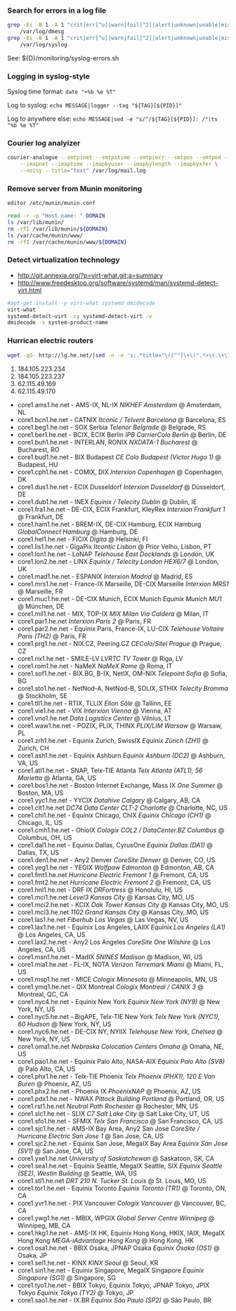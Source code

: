 ### Search for errors in a log file

```bash
grep -Ei -B 1 -A 1 "crit|err[^u]|warn|fail[^2]|alert|unknown|unable|miss|except|disable|invalid|cannot|denied|broken|exceed|unsafe|unsolicited" \
    /var/log/dmesg
grep -Ei -B 1 -A 1 "crit|err[^u]|warn|fail[^2]|alert|unknown|unable|miss|except|disable|invalid|cannot|denied|broken|exceed|unsafe|unsolicited" \
    /var/log/syslog
```

See: ${D}/monitoring/syslog-errors.sh

### Logging in syslog-style

Syslog time format: `date "+%b %e %T"`

Log to syslog: `echo MESSAGE|logger --tag "${TAG}[${PID}]"`

Log to anywhere else: `echo MESSAGE|sed -e "s/^/${TAG}[${PID}]: /"|ts "%b %e %T"`

### Courier log analyizer

```bash
courier-analogue --smtpinet --smtpitime --smtpierr --smtpos --smtpod --smtpof \
    --imapnet --imaptime --imapbyuser --imapbylength --imapbyxfer \
    --noisy --title="text" /var/log/mail.log
```

### Remove server from Munin monitoring

```bash
editor /etc/munin/munin.conf

read -r -p "Host name: " DOMAIN
ls /var/lib/munin/
rm -rfI /var/lib/munin/${DOMAIN}
ls /var/cache/munin/www/
rm -rfI /var/cache/munin/www/${DOMAIN}
```

### Detect virtualization technology

- http://git.annexia.org/?p=virt-what.git;a=summary
- http://www.freedesktop.org/software/systemd/man/systemd-detect-virt.html

```bash
#apt-get install -y virt-what systemd dmidecode
virt-what
systemd-detect-virt -c; systemd-detect-virt -v
dmidecode -s system-product-name
```

### Hurrican electric routers

```bash
wget -qO- http://lg.he.net/|sed -n -e 's;.*title="\([^"]\+\)".*>\(.\+\)<span>\([^<]\+\)<.*;\1 *\2* @ \3;p'
```

1. 184.105.223.234
1. 184.105.223.237
1. 62.115.49.169
1. 62.115.49.170

- core1.ams1.he.net - AMS-IX, NL-IX *NIKHEF Amsterdam* @ Amsterdam, NL
- core1.bcn1.he.net - CATNIX *Itconic / Telvent Barcelona* @ Barcelona, ES
- core1.beg1.he.net - SOX Serbia *Telenor Belgrade* @ Belgrade, RS
- core1.ber1.he.net - BCIX, ECIX Berlin *IPB CarrierColo Berlin* @ Berlin, DE
- core1.buh1.he.net - INTERLAN, RONIX *NXDATA-1 Bucharest* @ Bucharest, RO
- core1.bud1.he.net - BIX Budapest *CE Colo Budapest (Victor Hugo 1)* @ Budapest, HU
- core1.cph1.he.net - COMIX, DIX *Interxion Copenhagen* @ Copenhagen, DK
- core1.dus1.he.net - ECIX Dusseldorf *Interxion Dusseldorf* @ Düsseldorf, DE
- core1.dub1.he.net - INEX *Equinix / Telecity Dublin* @ Dublin, IE
- core1.fra1.he.net - DE-CIX, ECIX Frankfurt, KleyRex *Interxion Frankfurt 1* @ Frankfurt, DE
- core1.ham1.he.net - BREM-IX, DE-CIX Hamburg, ECIX Hamburg *GlobalConnect Hamburg* @ Hamburg, DE
- core1.hel1.he.net - FICIX *Digita* @ Helsinki, FI
- core1.lis1.he.net - GigaPix *Itcontic Lisbon* @ Prior Velho, Lisbon, PT
- core1.lon1.he.net - LoNAP *Telehouse East Docklands* @ London, UK
- core1.lon2.he.net - LINX *Equinix / Telecity London HEX6/7* @ London, UK
- core1.mad1.he.net - ESPANIX *Interxion Madrid* @ Madrid, ES
- core1.mrs1.he.net - France-IX Marseille, DE-CIX Marseille *Interxion MRS1* @ Marseille, FR
- core1.muc1.he.net - DE-CIX Munich, ECIX Munich *Equinix Munich MU1* @ München, DE
- core1.mil1.he.net - MIX, TOP-IX *MIX Milan Via Caldera* @ Milan, IT
- core1.par1.he.net *Interxion Paris 2* @ Paris, FR
- core1.par2.he.net - Equinix Paris, France-IX, LU-CIX *Telehouse Voltaire Paris (TH2)* @ Paris, FR
- core1.prg1.he.net - NIX.CZ, Peering.CZ *CEColo/Sitel Prague* @ Prague, CZ
- core1.rix1.he.net - SMILE-LV *LVRTC TV Tower* @ Riga, LV
- core1.rom1.he.net - NaMeX *NaMeX Rome* @ Roma, IT
- core1.sof1.he.net - BIX.BG, B-IX, NetIX, OM-NIX *Telepoint Sofia* @ Sofia, BG
- core1.sto1.he.net - NetNod-A, NetNod-B, SOLIX, STHIX *Telecity Bromma* @ Stockholm, SE
- core1.tll1.he.net - RTIX, TLLIX *Elion Sõle* @ Tallinn, EE
- core1.vie1.he.net - VIX *Interxion Vienna* @ Vienna, AT
- core1.vno1.he.net *Data Logistics Center* @ Vilnius, LT
- core1.waw1.he.net - POZIX, PLIX, THINX *PLIX/LIM Warsaw* @ Warsaw, PL
- core1.zrh1.he.net - Equinix Zurich, SwissIX *Equinix Zürich (ZH1)* @ Zurich, CH
- core1.ash1.he.net - Equinix Ashburn *Equinix Ashburn (DC2)* @ Ashburn, VA, US
- core1.atl1.he.net - SNAP, Telx-TIE Atlanta *Telx Atlanta (ATL1), 56 Marietta* @ Atlanta, GA, US
- core1.bos1.he.net - Boston Internet Exchange, Mass IX *One Summer* @ Boston, MA, US
- core1.yyc1.he.net - YYCIX *Datahive Calgary* @ Calgary, AB, CA
- core1.clt1.he.net *DC74 Data Center CLT-2 Charlotte* @ Charlotte, NC, US
- core1.chi1.he.net - Equinix Chicago, ChIX *Equinix Chicago (CH1)* @ Chicago, IL, US
- core1.cmh1.he.net - OhioIX *Cologix COL2 / DataCenter.BZ Columbus* @ Columbus, OH, US
- core1.dal1.he.net - Equinix Dallas, CyrusOne *Equinix Dallas (DA1)* @ Dallas, TX, US
- core1.den1.he.net - Any2 Denver *CoreSite Denver* @ Denver, CO, US
- core1.yeg1.he.net - YEGIX *Wolfpaw Edmonton* @ Edmonton, AB, CA
- core1.fmt1.he.net *Hurricane Electric Fremont 1* @ Fremont, CA, US
- core1.fmt2.he.net *Hurricane Electric Fremont 2* @ Fremont, CA, US
- core1.hnl1.he.net - DRF IX *DRFortress* @ Honolulu, HI, US
- core1.mci1.he.net *Level3 Kansas City* @ Kansas City, MO, US
- core1.mci2.he.net - KCIX *Oak Tower Kansas City* @ Kansas City, MO, US
- core1.mci3.he.net *1102 Grand Kansas City* @ Kansas City, MO, US
- core1.las1.he.net *Fiberhub Las Vegas* @ Las Vegas, NV, US
- core1.lax1.he.net - Equinix Los Angeles, LAIIX *Equinix Los Angeles (LA1)* @ Los Angeles, CA, US
- core1.lax2.he.net - Any2 Los Angeles *CoreSite One Wilshire* @ Los Angeles, CA, US
- core1.msn1.he.net - MadIX *5NINES Madison* @ Madison, WI, US
- core1.mia1.he.net - FL-IX, NOTA *Verizon Terremark Miami* @ Miami, FL, US
- core1.msp1.he.net - MICE *Cologix Minnesota* @ Minneapolis, MN, US
- core1.ymq1.he.net - QIX Montreal *Cologix Montreal / CANIX 3* @ Montreal, QC, CA
- core1.nyc4.he.net - Equinix New York *Equinix New York (NY9)* @ New York, NY, US
- core1.nyc5.he.net - BigAPE, Telx-TIE New York *Telx New York (NYC1), 60 Hudson* @ New York, NY, US
- core1.nyc6.he.net - DE-CIX NY, NYIIX *Telehouse New York, Chelsea* @ New York, NY, US
- core1.oma1.he.net *Nebraska Colocation Centers Omaha* @ Omaha, NE, US
- core1.pao1.he.net - Equinix Palo Alto, NASA-AIX *Equinix Palo Alto (SV8)* @ Palo Alto, CA, US
- core1.phx1.he.net - Telx-TIE Phoenix *Telx Phoenix (PHX1), 120 E Van Buren* @ Phoenix, AZ, US
- core1.phx2.he.net - Phoenix IX *PhoenixNAP* @ Phoenix, AZ, US
- core1.pdx1.he.net - NWAX *Pittock Building Portland* @ Portland, OR, US
- core1.rst1.he.net *Neutral Path Rochester* @ Rochester, MN, US
- core1.slc1.he.net - SLIX *C7 Salt Lake City* @ Salt Lake City, UT, US
- core1.sfo1.he.net - SFMIX *Telx San Francisco* @ San Francisco, CA, US
- core1.sjc1.he.net - AMS-IX Bay Area, Any2 San Jose *CoreSite / Hurricane Electric San Jose 1* @ San Jose, CA, US
- core1.sjc2.he.net - Equinix San Jose, MegaIX Bay Area *Equinix San Jose (SV1)* @ San Jose, CA, US
- core1.yxe1.he.net *University of Saskatchewan* @ Saskatoon, SK, CA
- core1.sea1.he.net - Equinix Seattle, MegaIX Seattle, SIX *Equinix Seattle (SE2), Westin Building* @ Seattle, WA, US
- core1.stl1.he.net *DRT 210 N. Tucker St. Louis* @ St. Louis, MO, US
- core1.tor1.he.net - Equinix Toronto *Equinix Toronto (TR1)* @ Toronto, ON, CA
- core1.yvr1.he.net - PIX Vancouver *Cologix Vancouver* @ Vancouver, BC, CA
- core1.ywg1.he.net - MBIX, WPGIX *Global Server Centre Winnipeg* @ Winnipeg, MB, CA
- core1.hkg1.he.net - AMS-IX HK, Equinix Hong Kong, HKIX, IAIX, MegaIX Hong Kong *MEGA-iAdvantage Hong Kong* @ Hong Kong, HK
- core1.osa1.he.net - BBIX Osaka, JPNAP Osaka *Equinix Osaka (OS1)* @ Osaka, JP
- core1.sel1.he.net - KINX *KINX Seoul* @ Seoul, KR
- core1.sin1.he.net - Equinix Singapore, MegaIX Singapore *Equinix Singapore (SG1)* @ Singapore, SG
- core1.tyo1.he.net - BBIX Tokyo, Equinix Tokyo, JPNAP Tokyo, JPIX Tokyo *Equinix Tokyo (TY2)* @ Tokyo, JP
- core1.sao1.he.net - IX.BR *Equinix São Paulo (SP2)* @ São Paulo, BR
